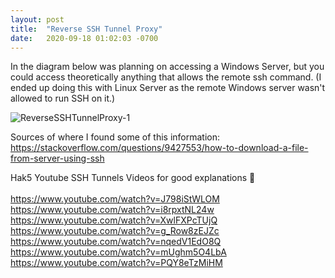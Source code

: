 ```yaml
---
layout: post
title:  "Reverse SSH Tunnel Proxy"
date:   2020-09-18 01:02:03 -0700
---
```


In the diagram below was planning on accessing a Windows Server, but you could access theoretically anything that allows the remote ssh command. (I ended up doing this with Linux Server as the remote Windows server wasn't allowed to run SSH on it.)

<picture>
	<img 
		src="{{site.url}}{{site.baseurl}}\assets\images\ReverseSSHTunnelProxy-1.webp" 
		alt="ReverseSSHTunnelProxy-1"
	>
</picture>

Sources of where I found some of this information:
<br><https://stackoverflow.com/questions/9427553/how-to-download-a-file-from-server-using-ssh>

Hak5 Youtube SSH Tunnels Videos for good explanations 🙂  
<br><https://www.youtube.com/watch?v=J798iStWLOM>
<br><https://www.youtube.com/watch?v=i8rpxtNL24w>
<br><https://www.youtube.com/watch?v=XwlFXPcTUjQ>
<br><https://www.youtube.com/watch?v=g_Row8zEJZc>
<br><https://www.youtube.com/watch?v=nqedV1EdO8Q>
<br><https://www.youtube.com/watch?v=mUghm5O4LbA>
<br><https://www.youtube.com/watch?v=PQY8eTzMiHM>
